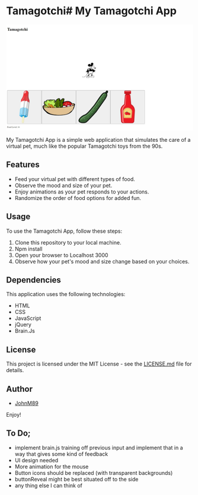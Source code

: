 # Tamagotchi# My Tamagotchi App

![Tamagotchi App](public/images/Web%20capture_22-1-2024_51512_localhost.jpeg)


My Tamagotchi App is a simple web application that simulates the care of a virtual pet, much like the popular Tamagotchi toys from the 90s.

## Features

- Feed your virtual pet with different types of food.
- Observe the mood and size of your pet.
- Enjoy animations as your pet responds to your actions.
- Randomize the order of food options for added fun.

## Usage

To use the Tamagotchi App, follow these steps:

1. Clone this repository to your local machine.
2. Npm install
3. Open your browser to Localhost 3000
4. Observe how your pet's mood and size change based on your choices.

## Dependencies

This application uses the following technologies:

- HTML
- CSS
- JavaScript
- jQuery
- Brain.Js

## License

This project is licensed under the MIT License - see the [LICENSE.md](LICENSE.md) file for details.


## Author

- [JohnM89](https://github.com/JohnM89)

Enjoy!


 ## To Do; 
 - implement brain.js training off previous input and implement that in a way that gives some kind of feedback
 - UI design needed
 - More animation for the mouse
 - Button icons should be replaced (with transparent backgrounds)
 - buttonReveal might be best situated off to the side
 - any thing else I can think of
